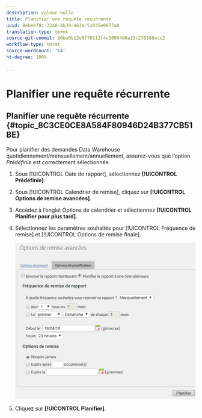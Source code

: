 ```yaml
---
description: valeur nulle
title: Planifier une requête récurrente
uuid: 8ebeb78c-23a0-4b39-a63e-51835e0677a8
translation-type: tm+mt
source-git-commit: 16ba0b12e0f70112f4c10804d0a13c278388ecc2
workflow-type: tm+mt
source-wordcount: '64'
ht-degree: 100%

---
```



# Planifier une requête récurrente

## Planifier une requête récurrente {#topic_8C3CE0CE8A584F80946D24B377CB51BE}

Pour planifier des demandes Data Warehouse quotidiennement/mensuellement/annuellement, assurez-vous que l’option *Prédéfinie* est correctement sélectionnée

1. Sous [!UICONTROL Date de rapport], sélectionnez **[!UICONTROL Prédéfinie]**.

1. Sous [!UICONTROL Calendrier de remise], cliquez sur **[!UICONTROL Options de remise avancées]**.

1. Accédez à l’onglet Options de calendrier et sélectionnez **[!UICONTROL Planifier pour plus tard]**.
1. Sélectionnez les paramètres souhaités pour [!UICONTROL Fréquence de remise] et [!UICONTROL Options de remise finale].

   ![](assets/dw_schedule.png)

1. Cliquez sur **[!UICONTROL Planifier]**.


